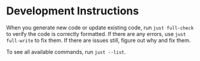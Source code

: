 # Development Instructions

When you generate new code or update existing code, run `just full-check` to verify the code is correctly formatted. If
there are any errors, use `just full-write` to fix them. If there are issues still, figure out why and fix them.

To see all available commands, run `just --list`.
